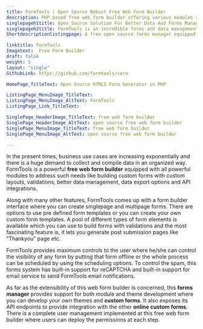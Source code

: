 ```yaml
---
title: FormTools | Open Source Robust Free Web Form Builder
description: PHP based free web form builder offering various modules related to forms and data management including custom layouts, validation and API integrations.
singlepageh1title: Open Source Solution For Better Data And Forms Management
singlepageh2title: FormTools is an incredible forms and data management solution with form templates, built-in support for reCAPTCHA, data visualization and export options.
Shortdescriptionlistingpage: A free open source forms manager equipped with powerful modules to meet the business needs related to forms and data management.

linktitle: FormTools
Imagetext:  Free Form Builder
draft: false
weight: 5
layout: "single"
GithubLink: https://github.com/formtools/core

HomePage_TitleText: Open Source HTML5 Form Generator in PHP

ListingPage_MenuImage_TitleText: 
ListingPage_MenuImage_AltText: FormTools
ListingPage_Link_TitleText: 

SinglePage_HeaderImage_TitleText: free web form builder
SinglePage_HeaderImage_AltText: open source free web form builder
SinglePage_MenuImage_TitleText: free web form builder
SinglePage_MenuImage_AltText: open source free web form builder

---
```


In the present times, business use cases are increasing exponentially and there is a huge demand to collect and compile data in an organized way. FormTools is a powerful **free** **web form builder** equipped with all powerful modules to address such needs like building custom forms with custom layouts, validations, better data management, data export options and API integrations.

Along with many other features, FormTools comes up with a form builder interface where you can create singlepage and multipage forms. There are options to use pre defined form templates or you can create your own custom form templates. A pool of different types of form elements is available which you can use to build forms with validations and the most fascinating feature is, it lets you generate post submission pages like “Thankyou” page etc.

FormTools provides maximum controls to the user where he/she can control the visibility of any form by putting that form offline or the whole process can be scheduled by using the scheduling options. To control the spam, this forms system has built-in support for reCAPTCHA and built-in support for email service to send FormTools email notifications.

As far as the extensibility of this web form builder is concerned, this **forms manager** provides support for both module and theme development where you can develop your own themes and **custom forms**. It also exposes its API endpoints to provide integration with the other **online custom forms**. There is a complete user management implemented at this free web form builder where users can deploy the permissions at each step.